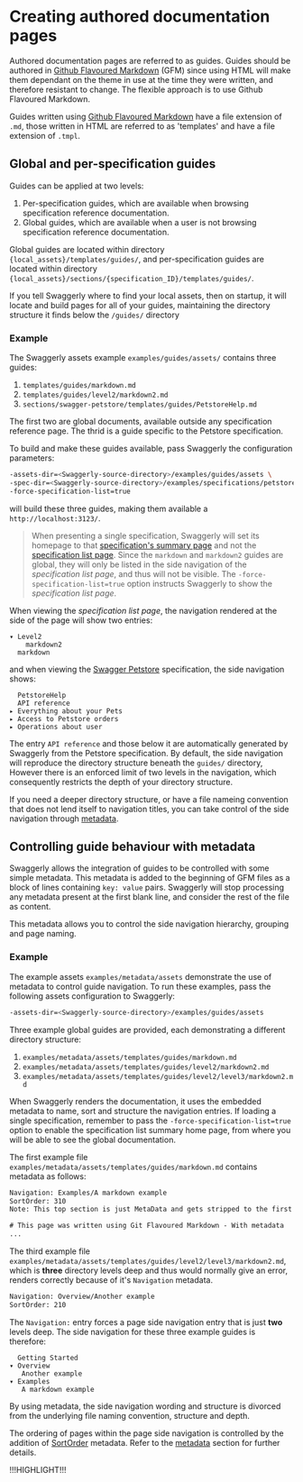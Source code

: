 # Creating authored documentation pages

Authored documentation pages are referred to as <span class="hljs-attr">guides</span>. Guides should be authored in
[Github Flavoured Markdown](https://help.github.com/articles/basic-writing-and-formatting-syntax/) (GFM) since 
using HTML will make them dependant on the theme in use at the time they were written, and therefore resistant to change.
The flexible approach is to use Github Flavoured Markdown.

Guides written using [Github Flavoured Markdown](https://help.github.com/articles/basic-writing-and-formatting-syntax/)
have a file extension of `.md`, those written in HTML are referred to as 'templates' and have a file extension of `.tmpl`.

## Global and per-specification guides

Guides can be applied at two levels:

1. Per-specification guides, which are available when browsing specification reference documentation.
2. Global guides, which are available when a user is not browsing specification reference documentation.

Global guides are located within directory `{local_assets}/templates/guides/`, 
and per-specification guides are located within directory `{local_assets}/sections/{specification_ID}/templates/guides/`.

If you tell Swaggerly where to find your local assets, then on startup, it will locate and build 
pages for all of your guides, maintaining the directory structure it finds below the `/guides/` directory

### Example

The Swaggerly assets example `examples/guides/assets/` contains three guides:

1. `templates/guides/markdown.md`
2. `templates/guides/level2/markdown2.md`
3. `sections/swagger-petstore/templates/guides/PetstoreHelp.md`

The first two are global documents, available outside any specification reference page. The thrid is a guide specific to
the Petstore specification.

To build and make these guides available, pass Swaggerly the configuration parameters:

```bash
-assets-dir=<Swaggerly-source-directory>/examples/guides/assets \
-spec-dir=<Swaggerly-source-directory>/examples/specifications/petstore \
-force-specification-list=true
```

will build these three guides, making them available a `http://localhost:3123/`.

> When presenting a single specification, Swaggerly will set its homepage to that
[specification's summary page](/docs/glossary-terms.html#specification-summary-page) and not
the [specification list page](/docs/glossary-terms.html#specification-list-page). Since the
`markdown` and `markdown2` guides are global, they will only be listed in the side navigation
of the *specification list page*, and thus will not be visible.
The `-force-specification-list=true` option instructs Swaggerly to show the
*specification list page*.

When viewing the *specification list page*, the navigation rendered at the side of
the page will show two entries:

```
▾ Level2
    markdown2
  markdown
```

and when viewing the [Swagger Petstore](http://localhost:3123/swagger-petstore/) specification, the side navigation
shows:

```
  PetstoreHelp
  API reference
▸ Everything about your Pets
▸ Access to Petstore orders
▸ Operations about user
```

The entry `API reference` and those below it are automatically generated by Swaggerly from the Petstore specification.
By default, the side navigation will reproduce the directory structure beneath the `guides/` directory,
However there is an enforced limit of two levels in the navigation, which consequently restricts the depth of
your directory structure.

If you need a deeper directory structure, or have a file nameing convention that does not lend itself
to navigation titles, you can take control of the side navigation through [metadata](#controlling-guide-behaviour-with-metadata).

## Controlling guide behaviour with metadata

Swaggerly allows the integration of guides to be controlled with some simple metadata. This metadata is added to the
beginning of GFM files as a block of lines containing `key: value` pairs. Swaggerly will stop processing 
any metadata present at the first blank line, and consider the rest of the file as content.

This metadata allows you to control the side navigation hierarchy, grouping and page naming.

### Example

The example assets `examples/metadata/assets` demonstrate the use of metadata to control guide navigation. To run
these examples, pass the following assets configuration to Swaggerly:

```bash
-assets-dir=<Swaggerly-source-directory>/examples/guides/assets 
```

Three example global guides are provided, each demonstrating a different directory structure:

1. `examples/metadata/assets/templates/guides/markdown.md`
2. `examples/metadata/assets/templates/guides/level2/markdown2.md`
3. `examples/metadata/assets/templates/guides/level2/level3/markdown2.md`

When Swaggerly renders the documentation, it uses the embedded metadata to name, sort and structure the
navigation entries. If loading a single specification, remember to pass the `-force-specification-list=true`
option to enable the specification list summary home page, from where you will be able to see the global
documentation.


The first example file `examples/metadata/assets/templates/guides/markdown.md` contains metadata as follows:

```HTML
Navigation: Examples/A markdown example
SortOrder: 310
Note: This top section is just MetaData and gets stripped to the first blank line.

# This page was written using Git Flavoured Markdown - With metadata
...
```

The third example file `examples/metadata/assets/templates/guides/level2/level3/markdown2.md`, which is **three**
directory levels deep and thus would normally give an error, renders correctly because of it's `Navigation`
metadata.

```HTML
Navigation: Overview/Another example
SortOrder: 210
```

The `Navigation:` entry forces a page side navigation entry that is just **two** levels deep. The side
navigation for these three example guides is therefore:

```
  Getting Started
▾ Overview
   Another example
▾ Examples
   A markdown example
```

By using metadata, the side navigation wording and structure is divorced from the underlying file naming
convention, structure and depth.

The ordering of pages within the page side navigation is controlled by the addition of 
[SortOrder](/docs/author-metadata.html#sortorder) metadata. Refer to the 
[metadata](/docs/author-metadata.html) section for further details.

!!!HIGHLIGHT!!!
